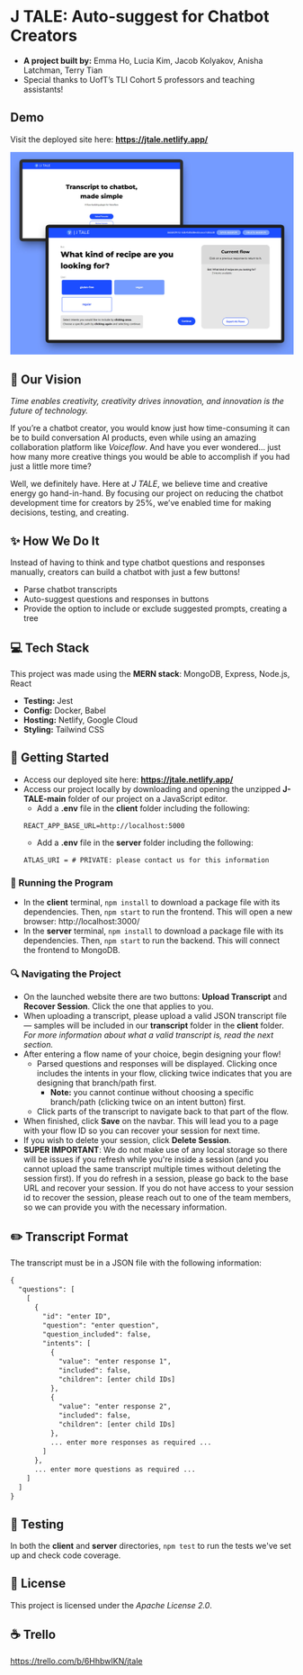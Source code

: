 # J TALE: Auto-suggest for Chatbot Creators 

* **A project built by:** Emma Ho, Lucia Kim, Jacob Kolyakov, Anisha Latchman, Terry Tian
* Special thanks to UofT’s TLI Cohort 5 professors and teaching assistants!

## Demo

Visit the deployed site here: **https://jtale.netlify.app/**

![JTALE thumbnail](jtale_thumb.jpg)


## :telescope: Our Vision

*Time enables creativity, creativity drives innovation, and innovation is the future of technology.*

If you’re a chatbot creator, you would know just how time-consuming it can be to build conversation AI products, even while using an amazing collaboration platform like *Voiceflow*. 
And have you ever wondered… just how many more creative things you would be able to accomplish if you had just a little more time?

Well, we definitely have. Here at *J TALE*, we believe time and creative energy go hand-in-hand. By focusing our project on reducing the chatbot development time for creators by 25%, we’ve enabled time for making decisions, testing, and creating.

## :sparkles: How We Do It

Instead of having to think and type chatbot questions and responses manually, creators can build a chatbot with just a few buttons!
* Parse chatbot transcripts 
* Auto-suggest questions and responses in buttons
* Provide the option to include or exclude suggested prompts, creating a tree

## :computer:	Tech Stack

This project was made using the **MERN stack**: MongoDB, Express, Node.js, React
* **Testing:** Jest
* **Config:** Docker, Babel
* **Hosting:** Netlify, Google Cloud
* **Styling:** Tailwind CSS

## :file_folder: Getting Started

* Access our deployed site here: **https://jtale.netlify.app/**
* Access our project locally by downloading and opening the unzipped **J-TALE-main** folder of our project on a JavaScript editor. 
  * Add a **.env** file in the **client** folder including the following: 
  ```
  REACT_APP_BASE_URL=http://localhost:5000
  ```
  * Add a **.env** file in the **server** folder including the following:
  ```
  ATLAS_URI = # PRIVATE: please contact us for this information
  ```

### :runner: Running the Program

* In the **client** terminal, ```npm install``` to download a package file with its dependencies. Then, ```npm start``` to run the frontend. This will open a new browser:  http://localhost:3000/
* In the **server** terminal, ```npm install``` to download a package file with its dependencies. Then, ```npm start``` to run the backend. This will connect the frontend to MongoDB.

### :mag: Navigating the Project

* On the launched website there are two buttons: **Upload Transcript** and **Recover Session**. Click the one that applies to you. 
* When uploading a transcript, please upload a valid JSON transcript file — samples will be included in our **transcript** folder in the **client** folder. *For more information about what a valid transcript is, read the next section.*
* After entering a flow name of your choice, begin designing your flow!
  * Parsed questions and responses will be displayed. Clicking once includes the intents in your flow, clicking twice indicates that you are designing that branch/path first. 
    * **Note:** you cannot continue without choosing a specific branch/path (clicking twice on an intent button) first.
  * Click parts of the transcript to navigate back to that part of the flow.
* When finished, click **Save** on the navbar. This will lead you to a page with your flow ID so you can recover your session for next time.
* If you wish to delete your session, click **Delete Session**.
* **SUPER IMPORTANT**: We do not make use of any local storage so there will be issues if you refresh while you're inside a session (and you cannot upload the same transcript multiple times without deleting the session first). If you do refresh in a session, please go back to the base URL and recover your session. If you do not have access to your session id to recover the session, please reach out to one of the team members, so we can provide you with the necessary information.

## :pencil2: Transcript Format

The transcript must be in a JSON file with the following information:
```
{
  "questions": [
    [
      {
        "id": "enter ID",
        "question": "enter question",
        "question_included": false,
        "intents": [
          {
            "value": "enter response 1",
            "included": false,
            "children": [enter child IDs]
          },
          {
            "value": "enter response 2",
            "included": false,
            "children": [enter child IDs]
          },
          ... enter more responses as required ...
        ]
      },
      ... enter more questions as required ...
    ]
  ]
}
```
## :rotating_light: Testing

In both the **client** and **server** directories, ```npm test``` to run the tests we've set up and check code coverage.

## :bookmark_tabs: License

This project is licensed under the *Apache License 2.0*.

## :coffee: Trello 
https://trello.com/b/6HhbwIKN/jtale
